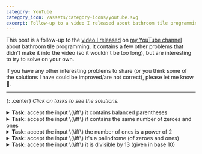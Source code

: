 ```yaml
---
category: YouTube
category_icon: /assets/category-icons/youtube.svg
excerpt: Follow-up to a video I released about bathroom tile programming, containing a few problems that didn't make it into the video (so it wouldn't be too long), but are interesting to try to solve on your own.
---
```


<styles>

</styles>

This post is a follow-up to the [video I released](https://www.youtube.com/watch?v=KlaEp6ydVhA) on [my YouTube channel](https://www.youtube.com/channel/UC_IaBSHmisYbiYlv32EeNkQ) about bathroom tile programming. It contains a few other problems that didn't make it into the video (so it wouldn't be too long), but are interesting to try to solve on your own.

If you have any other interesting problems to share (or you think some of the solutions I have could be improved/are not correct), please let me know 🙂.

---

{: .center}
_Click on tasks to see the solutions._

<details>
	<summary><strong>Task:</strong> accept the input \(\iff\) it contains balanced parentheses</summary>

	<div markdown="1">
A simple solution that has the time complexity \(\mathcal{O}(n)\) can be found in the video, so this solution concerns only the faster \(\mathcal{O}(\log n)\) one, which is asymptotically optimal.

The idea is to count, how many parentheses we've seen so far and store it in the columns of the tiling as a binary number. When we see a one, we increment -- if the previous bit was 0, we put 1 to the right and don't carry. If it was a 1, we put 0 and do carry (see the diagram above). Same goes for decrementing:

{: .inverse-invert}
![](/assets/bathroom-tile-programming/parentheses.webp)

If we wanted to make the tileset a little more concise, we could exchange the color (that is mostly there for clarity) with a zero, yielding the following:

{: .inverse-invert}
![](/assets/bathroom-tile-programming/parentheses_minimal.webp)
</div>
</details>

<details>
	<summary><strong>Task:</strong> accept the input \(\iff\) if contains the same number of zeroes and ones</summary>
	<div markdown="1">
The solution is very similar to the previous example. We're again counting in binary. The main difference is that we can go "negative" (since there can sometimes be more zeroes and sometimes more ones), which we handle by counting with two different sets of tiles for positive and negative numbers.

I'm not including the exact solution, since it's essentially the same as the previous one, only with twice as much tiles.

The time complexity is \(\mathcal{O}(\log n)\).
</div>

</details>

<details>
	<summary><strong>Task:</strong> accept the input \(\iff\) the number of ones is a power of 2</summary>
	<div markdown="1">
The main trick here is to realize that numbers in the form \(2^n - 1\) are made out of \(n\) ones in binary, which we can match against the right side of the wall when filling from the left. The only thing we have to figure out is how to subtract one -- this we can do with a different left color and a set of tiles that simply ignore the first one on the input and only then start the count.

We also must not forgot to accept a single 1, for which we include a special tile (the last one).



{: .inverse-invert}
![](/assets/bathroom-tile-programming/power_of_two.webp)

The time complexity is \(\mathcal{O}(\log n)\).
</div>
</details>

<details>
	<summary><strong>Task:</strong> accept the input \(\iff\) it's a palindrome (of zeroes and ones)</summary>
	<div markdown="1">
The idea behind the solution is to connect the first and last character and move the rest of the string to the next level. The side colors are there for the odd-size blocks end up in the middle (if the length of the palindrome is odd).

{: .inverse-invert}
![](/assets/bathroom-tile-programming/palindrome.webp)
</div>

The time complexity is \(\mathcal{O}(n)\).
</details>

<details>
	<summary><strong>Task:</strong> accept the input \(\iff\) it is divisible by 13 (given in base 10)</summary>
	<div markdown="1">

The solution is based on long division, only difference being that we don't write the result anywhere but simply calculate the remainder. There are a lot of tiles that each correspond to what carry we currently have and what the next input number is.

{: .inverse-invert}
![](/assets/bathroom-tile-programming/divisible.webp)

The time complexity is \(\mathcal{O}(1)\).
</div>
</details>
